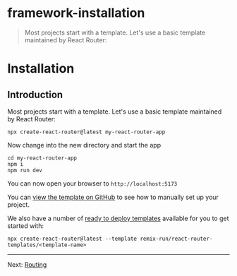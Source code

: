 # framework-installation

> Most projects start with a template. Let's use a basic template maintained by React Router:

# Installation

## Introduction

Most projects start with a template. Let's use a basic template maintained by React Router:

    npx create-react-router@latest my-react-router-app

Now change into the new directory and start the app

    cd my-react-router-app
    npm i
    npm run dev

You can now open your browser to `http://localhost:5173`

You can [view the template on GitHub](https://github.com/remix-run/react-router-templates/tree/main/default) to see how to manually set up your project.

We also have a number of [ready to deploy templates](https://github.com/remix-run/react-router-templates) available for you to get started with:

    npx create-react-router@latest --template remix-run/react-router-templates/<template-name>

---

Next: [Routing](./routing)

